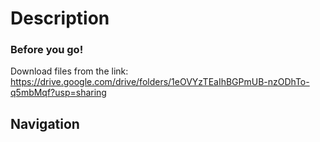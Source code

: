 # Description
### Before you go!
Download files from the link: https://drive.google.com/drive/folders/1eOVYzTEaIhBGPmUB-nzODhTo-q5mbMqf?usp=sharing
## Navigation
